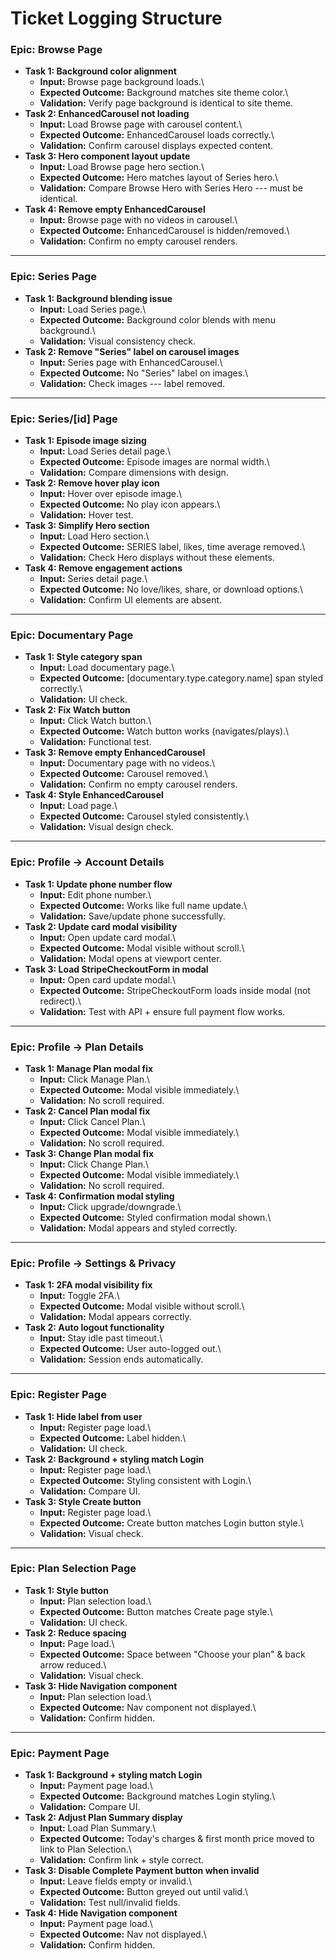 # Ticket Logging Structure

### Epic: Browse Page

-   **Task 1: Background color alignment**
    -   **Input:** Browse page background loads.\
    -   **Expected Outcome:** Background matches site theme color.\
    -   **Validation:** Verify page background is identical to site
        theme.
-   **Task 2: EnhancedCarousel not loading**
    -   **Input:** Load Browse page with carousel content.\
    -   **Expected Outcome:** EnhancedCarousel loads correctly.\
    -   **Validation:** Confirm carousel displays expected content.
-   **Task 3: Hero component layout update**
    -   **Input:** Load Browse page hero section.\
    -   **Expected Outcome:** Hero matches layout of Series hero.\
    -   **Validation:** Compare Browse Hero with Series Hero --- must be
        identical.
-   **Task 4: Remove empty EnhancedCarousel**
    -   **Input:** Browse page with no videos in carousel.\
    -   **Expected Outcome:** EnhancedCarousel is hidden/removed.\
    -   **Validation:** Confirm no empty carousel renders.

------------------------------------------------------------------------

### Epic: Series Page

-   **Task 1: Background blending issue**
    -   **Input:** Load Series page.\
    -   **Expected Outcome:** Background color blends with menu
        background.\
    -   **Validation:** Visual consistency check.
-   **Task 2: Remove "Series" label on carousel images**
    -   **Input:** Series page with EnhancedCarousel.\
    -   **Expected Outcome:** No "Series" label on images.\
    -   **Validation:** Check images --- label removed.

------------------------------------------------------------------------

### Epic: Series/\[id\] Page

-   **Task 1: Episode image sizing**
    -   **Input:** Load Series detail page.\
    -   **Expected Outcome:** Episode images are normal width.\
    -   **Validation:** Compare dimensions with design.
-   **Task 2: Remove hover play icon**
    -   **Input:** Hover over episode image.\
    -   **Expected Outcome:** No play icon appears.\
    -   **Validation:** Hover test.
-   **Task 3: Simplify Hero section**
    -   **Input:** Load Hero section.\
    -   **Expected Outcome:** SERIES label, likes, time average
        removed.\
    -   **Validation:** Check Hero displays without these elements.
-   **Task 4: Remove engagement actions**
    -   **Input:** Series detail page.\
    -   **Expected Outcome:** No love/likes, share, or download
        options.\
    -   **Validation:** Confirm UI elements are absent.

------------------------------------------------------------------------

### Epic: Documentary Page

-   **Task 1: Style category span**
    -   **Input:** Load documentary page.\
    -   **Expected Outcome:** \[documentary.type.category.name\] span
        styled correctly.\
    -   **Validation:** UI check.
-   **Task 2: Fix Watch button**
    -   **Input:** Click Watch button.\
    -   **Expected Outcome:** Watch button works (navigates/plays).\
    -   **Validation:** Functional test.
-   **Task 3: Remove empty EnhancedCarousel**
    -   **Input:** Documentary page with no videos.\
    -   **Expected Outcome:** Carousel removed.\
    -   **Validation:** Confirm no empty carousel renders.
-   **Task 4: Style EnhancedCarousel**
    -   **Input:** Load page.\
    -   **Expected Outcome:** Carousel styled consistently.\
    -   **Validation:** Visual design check.

------------------------------------------------------------------------

### Epic: Profile → Account Details

-   **Task 1: Update phone number flow**
    -   **Input:** Edit phone number.\
    -   **Expected Outcome:** Works like full name update.\
    -   **Validation:** Save/update phone successfully.
-   **Task 2: Update card modal visibility**
    -   **Input:** Open update card modal.\
    -   **Expected Outcome:** Modal visible without scroll.\
    -   **Validation:** Modal opens at viewport center.
-   **Task 3: Load StripeCheckoutForm in modal**
    -   **Input:** Open card update modal.\
    -   **Expected Outcome:** StripeCheckoutForm loads inside modal (not
        redirect).\
    -   **Validation:** Test with API + ensure full payment flow works.

------------------------------------------------------------------------

### Epic: Profile → Plan Details

-   **Task 1: Manage Plan modal fix**
    -   **Input:** Click Manage Plan.\
    -   **Expected Outcome:** Modal visible immediately.\
    -   **Validation:** No scroll required.
-   **Task 2: Cancel Plan modal fix**
    -   **Input:** Click Cancel Plan.\
    -   **Expected Outcome:** Modal visible immediately.\
    -   **Validation:** No scroll required.
-   **Task 3: Change Plan modal fix**
    -   **Input:** Click Change Plan.\
    -   **Expected Outcome:** Modal visible immediately.\
    -   **Validation:** No scroll required.
-   **Task 4: Confirmation modal styling**
    -   **Input:** Click upgrade/downgrade.\
    -   **Expected Outcome:** Styled confirmation modal shown.\
    -   **Validation:** Modal appears and styled correctly.

------------------------------------------------------------------------

### Epic: Profile → Settings & Privacy

-   **Task 1: 2FA modal visibility fix**
    -   **Input:** Toggle 2FA.\
    -   **Expected Outcome:** Modal visible without scroll.\
    -   **Validation:** Modal appears correctly.
-   **Task 2: Auto logout functionality**
    -   **Input:** Stay idle past timeout.\
    -   **Expected Outcome:** User auto-logged out.\
    -   **Validation:** Session ends automatically.

------------------------------------------------------------------------

### Epic: Register Page

-   **Task 1: Hide label from user**
    -   **Input:** Register page load.\
    -   **Expected Outcome:** Label hidden.\
    -   **Validation:** UI check.
-   **Task 2: Background + styling match Login**
    -   **Input:** Register page load.\
    -   **Expected Outcome:** Styling consistent with Login.\
    -   **Validation:** Compare UI.
-   **Task 3: Style Create button**
    -   **Input:** Register page load.\
    -   **Expected Outcome:** Create button matches Login button style.\
    -   **Validation:** Visual check.

------------------------------------------------------------------------

### Epic: Plan Selection Page

-   **Task 1: Style button**
    -   **Input:** Plan selection load.\
    -   **Expected Outcome:** Button matches Create page style.\
    -   **Validation:** UI check.
-   **Task 2: Reduce spacing**
    -   **Input:** Page load.\
    -   **Expected Outcome:** Space between "Choose your plan" & back
        arrow reduced.\
    -   **Validation:** Visual check.
-   **Task 3: Hide Navigation component**
    -   **Input:** Plan selection load.\
    -   **Expected Outcome:** Nav component not displayed.\
    -   **Validation:** Confirm hidden.

------------------------------------------------------------------------

### Epic: Payment Page

-   **Task 1: Background + styling match Login**
    -   **Input:** Payment page load.\
    -   **Expected Outcome:** Background matches Login styling.\
    -   **Validation:** Compare UI.
-   **Task 2: Adjust Plan Summary display**
    -   **Input:** Load Plan Summary.\
    -   **Expected Outcome:** Today's charges & first month price moved
        to link to Plan Selection.\
    -   **Validation:** Confirm link + style correct.
-   **Task 3: Disable Complete Payment button when invalid**
    -   **Input:** Leave fields empty or invalid.\
    -   **Expected Outcome:** Button greyed out until valid.\
    -   **Validation:** Test null/invalid fields.
-   **Task 4: Hide Navigation component**
    -   **Input:** Payment page load.\
    -   **Expected Outcome:** Nav not displayed.\
    -   **Validation:** Confirm hidden.
